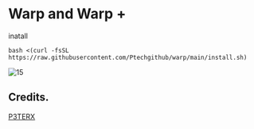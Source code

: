 # Warp and Warp +


inatall
```
bash <(curl -fsSL https://raw.githubusercontent.com/Ptechgithub/warp/main/install.sh)
```

![15](https://raw.githubusercontent.com/Ptechgithub/configs/main/media/15.jpg)


## Credits.
[P3TERX](https://github.com/P3TERX/warp.sh)